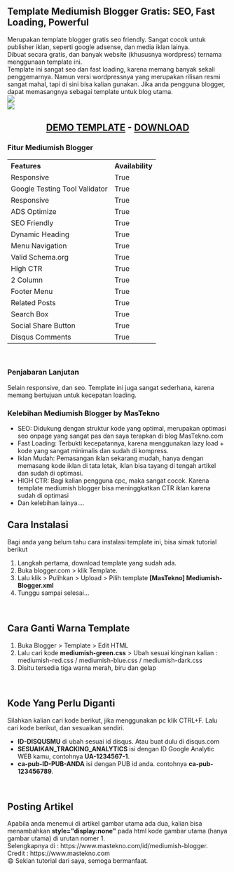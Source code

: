 <h2>Template Mediumish Blogger Gratis: SEO, Fast Loading, Powerful</h2>
<p>Merupakan template blogger gratis seo friendly. Sangat cocok untuk publisher iklan, seperti google adsense, dan media iklan lainya.<br/>
Dibuat secara gratis, dan banyak website (khususnya wordpress) ternama menggunaan template ini.<br/>
Template ini sangat seo dan fast loading, karena memang banyak sekali penggemarnya. Namun versi wordpressnya yang merupakan rilisan resmi sangat mahal, tapi di sini bisa kalian gunakan. Jika anda pengguna blogger, dapat memasangnya sebagai template untuk blog utama.<br/>
<img src="https://4.bp.blogspot.com/-s5B4OYSr0f8/Xf9CkWFmYBI/AAAAAAAACjU/QNPBb5iqImYMr_HNRoZvyBeA96SO792ZwCLcBGAsYHQ/s1600/demo-mediumish.jpg"/>
<br/>
  <img src="https://4.bp.blogspot.com/-Z9thiRBk5U0/Xf9CkKzp57I/AAAAAAAACjQ/NjMp2Un-NzcN2UvInN4l2998iyOdHdvUACLcBGAsYHQ/s1600/demo-mediumish2.jpg"/>
<br/>
  <center><H2><a href="https://mediumish-blogger.blogspot.com/">DEMO TEMPLATE</a></span> - <span style="font-size=15px"><a href="https://www.dropbox.com/s/zxs52pnyls4kjxx/%5BMasTekno%5D%20Mediumish-Blogger.xml?dl=0">DOWNLOAD</a></H2></center>  

</p>
<h3>Fitur Mediumish Blogger</h3>
<table cellpadding="0" cellspacing="0" style="text-align: left;"><tbody>
<tr>             <th>Features</th>             <th>Availability</th>         </tr>
<tr>             <td>Responsive</td>             <td>True</td>         </tr>
<tr>             <td>Google Testing Tool Validator</td>             <td>True</td>         </tr>
<tr>             <td>Responsive</td>             <td>True</td>         </tr>
<tr>             <td>ADS Optimize</td>             <td>True </td>         </tr>
<tr>             <td>SEO Friendly</td>             <td>True</td>         </tr>
<tr>             <td>Dynamic Heading</td>             <td>True</td>         </tr>
<tr>             <td>Menu Navigation</td>             <td>True</td>         </tr>
<tr>             <td>Valid Schema.org</td>             <td>True</td>         </tr>
<tr>             <td>High CTR</td>             <td>True</td>         </tr>
<tr>             <td>2 Column</td>             <td>True</td>         </tr>
<tr>             <td>Footer Menu</td>             <td>True</td>         </tr>
<tr>             <td>Related Posts</td>             <td>True</td>         </tr>
<tr>             <td>Search Box</td>             <td>True</td>         </tr>
<tr>             <td>Social Share Button</td>             <td>True</td>         </tr>
<tr>             <td>Disqus Comments</td>             <td>True</td>         </tr>
</tbody> </table>
<br/>
<h3>Penjabaran Lanjutan</h3>
<p>Selain responsive, dan seo. Template ini juga sangat sederhana, karena memang bertujuan untuk kecepatan loading.</p>

<h3>Kelebihan Mediumish Blogger by MasTekno</h3>
<ul>
  <li>SEO: Didukung dengan struktur kode yang optimal, merupakan optimasi seo onpage yang sangat pas dan saya terapkan di blog MasTekno.com</li>
  <li>Fast Loading: Terbukti kecepatannya, karena menggunakan lazy load + kode yang sangat minimalis dan sudah di kompress.</li>
  <li>Iklan Mudah: Pemasangan iklan sekarang mudah, hanya dengan memasang kode iklan di tata letak, iklan bisa tayang di tengah artikel dan sudah di optimasi.</li>
  <li>HIGH CTR: Bagi kalian pengguna cpc, maka sangat cocok. Karena template mediumish blogger bisa meninggkatkan CTR iklan karena sudah di optimasi</li>
  <li>Dan kelebihan lainya....</li>
</ul>


<h2>Cara Instalasi</h2>
Bagi anda yang belum tahu cara instalasi template ini, bisa simak tutorial berikut
<ol>
  <li>Langkah pertama, download template yang sudah ada.</li>
  <li>Buka blogger.com > klik Template.</li>
  <li>Lalu klik > Pulihkan > Upload > Pilih template <strong>[MasTekno] Mediumish-Blogger.xml</strong></li>
  <li>Tunggu sampai selesai...</li>
</ol>
<br/>
<h2>Cara Ganti Warna Template</h2>
<ol>
  <li>Buka Blogger > Template > Edit HTML</li>
  <li>Lalu cari kode <strong>mediumish-green.css</strong> > Ubah sesuai kinginan kalian : mediumish-red.css / mediumish-blue.css / mediumish-dark.css</li>
  <li>Disitu tersedia tiga warna merah, biru dan gelap</li>
 </ol>
 <br/>
 <h2>Kode Yang Perlu Diganti</h2>
  Silahkan kalian cari kode berikut, jika menggunakan pc klik CTRL+F. Lalu cari kode berikut, dan sesuaikan sendiri.
  <ul>
    <li><strong>ID-DISQUSMU</strong> di ubah sesuai id disqus. Atau buat dulu di disqus.com</li>
    <li><strong>SESUAIKAN_TRACKING_ANALYTICS</strong> isi dengan ID Google Analytic WEB kamu, contohnya <strong>UA-1234567-1</strong>.
    <li><strong>ca-pub-ID-PUB-ANDA</strong> isi dengan PUB id anda. contohnya <strong>ca-pub-123456789</strong>.
  </ul>
 <br/>
 <h2>Posting Artikel</h2>
Apabila anda menemui di artikel gambar utama ada dua, kalian bisa menambahkan <strong>style="display:none"</strong> pada html kode gambar utama (hanya gambar utama) di urutan nomer 1.
 
 <br/>
Selengkapnya di : https://www.mastekno.com/id/mediumish-blogger.<br/>
Credit : https://www.mastekno.com<br/>
😄 Sekian tutorial dari saya, semoga bermanfaat.
